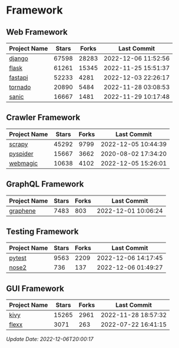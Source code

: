 # Framework

## Web Framework
| Project Name | Stars | Forks | Last Commit |
| ------------ | ----- | ----- | ----------- |
| [django](https://github.com/django/django) | 67598 | 28283 | 2022-12-06 11:52:56 |
| [flask](https://github.com/pallets/flask) | 61261 | 15345 | 2022-11-25 15:51:37 |
| [fastapi](https://github.com/tiangolo/fastapi) | 52233 | 4281 | 2022-12-03 22:26:17 |
| [tornado](https://github.com/tornadoweb/tornado) | 20890 | 5484 | 2022-11-28 03:08:53 |
| [sanic](https://github.com/sanic-org/sanic) | 16667 | 1481 | 2022-11-29 10:17:48 |

## Crawler Framework
| Project Name | Stars | Forks | Last Commit |
| ------------ | ----- | ----- | ----------- |
| [scrapy](https://github.com/scrapy/scrapy) | 45292 | 9799 | 2022-12-05 10:44:39 |
| [pyspider](https://github.com/binux/pyspider) | 15667 | 3662 | 2020-08-02 17:34:20 |
| [webmagic](https://github.com/code4craft/webmagic) | 10638 | 4102 | 2022-12-05 15:26:01 |

## GraphQL Framework
| Project Name | Stars | Forks | Last Commit |
| ------------ | ----- | ----- | ----------- |
| [graphene](https://github.com/graphql-python/graphene) | 7483 | 803 | 2022-12-01 10:06:24 |

## Testing Framework
| Project Name | Stars | Forks | Last Commit |
| ------------ | ----- | ----- | ----------- |
| [pytest](https://github.com/pytest-dev/pytest) | 9563 | 2209 | 2022-12-06 14:17:45 |
| [nose2](https://github.com/nose-devs/nose2) | 736 | 137 | 2022-12-06 01:49:27 |

## GUI Framework
| Project Name | Stars | Forks | Last Commit |
| ------------ | ----- | ----- | ----------- |
| [kivy](https://github.com/kivy/kivy) | 15265 | 2961 | 2022-11-28 18:57:32 |
| [flexx](https://github.com/flexxui/flexx) | 3071 | 263 | 2022-07-22 16:41:15 |

*Update Date: 2022-12-06T20:00:17*